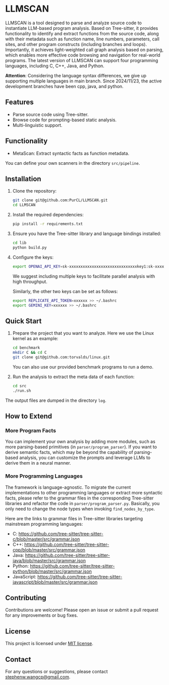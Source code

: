 # LLMSCAN

LLMSCAN is a tool designed to parse and analyze source code to instantiate LLM-based program analysis. Based on Tree-sitter, it provides functionality to identify and extract functions from the source code, along with their metadata such as function name, line numbers, parameters, call sites, and other program constructs (including branches and loops). Importantly, it achieves light-weighted call graph analysis based on parsing, which enables more effective code browsing and navigation for real-world programs. The latest version of LLMSCAN can support four programming languages, including C, C++, Java, and Python.

**Attention**: Considering the language syntax differences, we give up supporting multiple languages in main branch. Since 2024/11/23, the active development branches have been cpp, java, and python.


## Features

- Parse source code using Tree-sitter.
- Browse code for prompting-based static analysis.
- Multi-linguistic support.

## Functionality

- MetaScan: Extract syntactic facts as function metadata.

You can define your own scanners in the directory `src/pipeline`.

## Installation

1. Clone the repository:
    ```sh
    git clone git@github.com:PurCL/LLMSCAN.git
    cd LLMSCAN
    ```

2. Install the required dependencies:
    ```sh
    pip install -r requirements.txt
    ```

3. Ensure you have the Tree-sitter library and language bindings installed:
    ```sh
    cd lib
    python build.py
    ```

4. Configure the keys:
    ```sh
    export OPENAI_API_KEY=sk-xxxxxxxxxxxxxxxxxxxxxxxxxxxxxxkey1:sk-xxxxxxxxxxxxxxxxxxxxxxxxxxxxxxkey2:sk-xxxxxxxxxxxxxxxxxxxxxxxxxxxxxxkey3:sk-xxxxxxxxxxxxxxxxxxxxxxxxxxxxxxkey4 >> ~/.bashrc
    ```
    We suggest including multiple keys to facilitate parallel analysis with high throughput.

    Similarly, the other two keys can be set as follows:
    ```sh
    export REPLICATE_API_TOKEN=xxxxxx >> ~/.bashrc
    export GEMINI_KEY=xxxxxx >> ~/.bashrc
    ```

## Quick Start

1. Prepare the project that you want to analyze. Here we use the Linux kernel as an example:
    ```sh
    cd benchmark
    mkdir C && cd C
    git clone git@github.com:torvalds/linux.git
    ```

    You can also use our provided benchmark programs to run a demo.

2. Run the analysis to extract the meta data of each function:
    ```sh
    cd src
    ./run.sh
    ```

The output files are dumped in the directory `log`.

## How to Extend

### More Program Facts

You can implement your own analysis by adding more modules, such as more parsing-based primitives (in `parser/program_parser`). If you want to derive semantic facts, which may be beyond the capability of parsing-based analysis, you can customize the prompts and leverage LLMs to derive them in a neural manner.

### More Programming Languages

The framework is language-agnostic. To migrate the current implementations to other programming languages or extract more syntactic facts, please refer to the grammar files in the corresponding Tree-sitter libraries and refactor the code in `parser/program_parser.py`. Basically, you only need to change the node types when invoking `find_nodes_by_type`.

Here are the links to grammar files in Tree-sitter libraries targeting mainstream programming languages:

- C: https://github.com/tree-sitter/tree-sitter-c/blob/master/src/grammar.json
- C++: https://github.com/tree-sitter/tree-sitter-cpp/blob/master/src/grammar.json
- Java: https://github.com/tree-sitter/tree-sitter-java/blob/master/src/grammar.json
- Python: https://github.com/tree-sitter/tree-sitter-python/blob/master/src/grammar.json
- JavaScript: https://github.com/tree-sitter/tree-sitter-javascript/blob/master/src/grammar.json

## Contributing

Contributions are welcome! Please open an issue or submit a pull request for any improvements or bug fixes.

## License

This project is licensed under [MIT license](LICENSE).

## Contact

For any questions or suggestions, please contact [stephenw.wangcp@gmail.com](mailto:stephenw.wangcp@gmail.com).
